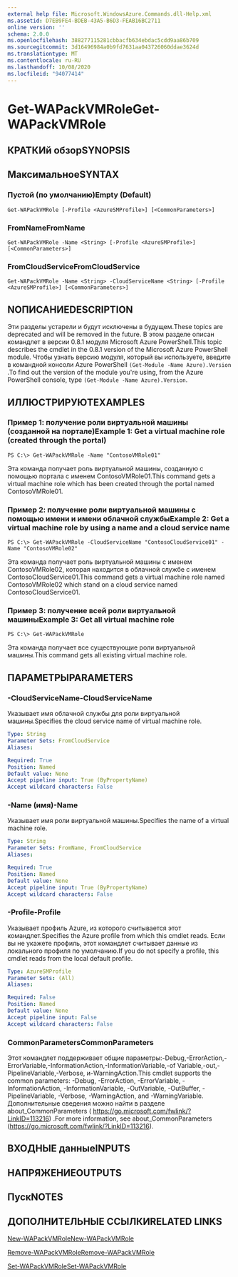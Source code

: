 ```yaml
---
external help file: Microsoft.WindowsAzure.Commands.dll-Help.xml
ms.assetid: D7EB9FE4-BDEB-43A5-B6D3-FEAB16BC2711
online version: ''
schema: 2.0.0
ms.openlocfilehash: 388277115281cbbacfb634ebdac5cdd9aa86b709
ms.sourcegitcommit: 3d16496984a0b9fd7631aa043726060ddae3624d
ms.translationtype: MT
ms.contentlocale: ru-RU
ms.lasthandoff: 10/08/2020
ms.locfileid: "94077414"
---
```

# <span data-ttu-id="1f7cb-101">Get-WAPackVMRole</span><span class="sxs-lookup"><span data-stu-id="1f7cb-101">Get-WAPackVMRole</span></span>

## <span data-ttu-id="1f7cb-102">КРАТКИй обзор</span><span class="sxs-lookup"><span data-stu-id="1f7cb-102">SYNOPSIS</span></span>

## <span data-ttu-id="1f7cb-103">Максимальное</span><span class="sxs-lookup"><span data-stu-id="1f7cb-103">SYNTAX</span></span>

### <span data-ttu-id="1f7cb-104">Пустой (по умолчанию)</span><span class="sxs-lookup"><span data-stu-id="1f7cb-104">Empty (Default)</span></span>
```
Get-WAPackVMRole [-Profile <AzureSMProfile>] [<CommonParameters>]
```

### <span data-ttu-id="1f7cb-105">FromName</span><span class="sxs-lookup"><span data-stu-id="1f7cb-105">FromName</span></span>
```
Get-WAPackVMRole -Name <String> [-Profile <AzureSMProfile>] [<CommonParameters>]
```

### <span data-ttu-id="1f7cb-106">FromCloudService</span><span class="sxs-lookup"><span data-stu-id="1f7cb-106">FromCloudService</span></span>
```
Get-WAPackVMRole -Name <String> -CloudServiceName <String> [-Profile <AzureSMProfile>] [<CommonParameters>]
```

## <span data-ttu-id="1f7cb-107">NОПИСАНИЕ</span><span class="sxs-lookup"><span data-stu-id="1f7cb-107">DESCRIPTION</span></span>
<span data-ttu-id="1f7cb-108">Эти разделы устарели и будут исключены в будущем.</span><span class="sxs-lookup"><span data-stu-id="1f7cb-108">These topics are deprecated and will be removed in the future.</span></span>
<span data-ttu-id="1f7cb-109">В этом разделе описан командлет в версии 0.8.1 модуля Microsoft Azure PowerShell.</span><span class="sxs-lookup"><span data-stu-id="1f7cb-109">This topic describes the cmdlet in the 0.8.1 version of the Microsoft Azure PowerShell module.</span></span>
<span data-ttu-id="1f7cb-110">Чтобы узнать версию модуля, который вы используете, введите в командной консоли Azure PowerShell `(Get-Module -Name Azure).Version` .</span><span class="sxs-lookup"><span data-stu-id="1f7cb-110">To find out the version of the module you're using, from the Azure PowerShell console, type `(Get-Module -Name Azure).Version`.</span></span>

## <span data-ttu-id="1f7cb-111">ИЛЛЮСТРИРУЮТ</span><span class="sxs-lookup"><span data-stu-id="1f7cb-111">EXAMPLES</span></span>

### <span data-ttu-id="1f7cb-112">Пример 1: получение роли виртуальной машины (созданной на портале)</span><span class="sxs-lookup"><span data-stu-id="1f7cb-112">Example 1: Get a virtual machine role (created through the portal)</span></span>
```
PS C:\> Get-WAPackVMRole -Name "ContosoVMRole01"
```

<span data-ttu-id="1f7cb-113">Эта команда получает роль виртуальной машины, созданную с помощью портала с именем ContosoVMRole01.</span><span class="sxs-lookup"><span data-stu-id="1f7cb-113">This command gets a virtual machine role which has been created through the portal named ContosoVMRole01.</span></span>

### <span data-ttu-id="1f7cb-114">Пример 2: получение роли виртуальной машины с помощью имени и имени облачной службы</span><span class="sxs-lookup"><span data-stu-id="1f7cb-114">Example 2: Get a virtual machine role by using a name and a cloud service name</span></span>
```
PS C:\> Get-WAPackVMRole -CloudServiceName "ContosoCloudService01" -Name "ContosoVMRole02"
```

<span data-ttu-id="1f7cb-115">Эта команда получает роль виртуальной машины с именем ContosoVMRole02, которая находится в облачной службе с именем ContosoCloudService01.</span><span class="sxs-lookup"><span data-stu-id="1f7cb-115">This command gets a virtual machine role named ContosoVMRole02 which stand on a cloud service named ContosoCloudService01.</span></span>

### <span data-ttu-id="1f7cb-116">Пример 3: получение всей роли виртуальной машины</span><span class="sxs-lookup"><span data-stu-id="1f7cb-116">Example 3: Get all virtual machine role</span></span>
```
PS C:\> Get-WAPackVMRole
```

<span data-ttu-id="1f7cb-117">Эта команда получает все существующие роли виртуальной машины.</span><span class="sxs-lookup"><span data-stu-id="1f7cb-117">This command gets all existing virtual machine role.</span></span>

## <span data-ttu-id="1f7cb-118">ПАРАМЕТРЫ</span><span class="sxs-lookup"><span data-stu-id="1f7cb-118">PARAMETERS</span></span>

### <span data-ttu-id="1f7cb-119">-CloudServiceName</span><span class="sxs-lookup"><span data-stu-id="1f7cb-119">-CloudServiceName</span></span>
<span data-ttu-id="1f7cb-120">Указывает имя облачной службы для роли виртуальной машины.</span><span class="sxs-lookup"><span data-stu-id="1f7cb-120">Specifies the cloud service name of virtual machine role.</span></span>

```yaml
Type: String
Parameter Sets: FromCloudService
Aliases:

Required: True
Position: Named
Default value: None
Accept pipeline input: True (ByPropertyName)
Accept wildcard characters: False
```

### <span data-ttu-id="1f7cb-121">-Name (имя)</span><span class="sxs-lookup"><span data-stu-id="1f7cb-121">-Name</span></span>
<span data-ttu-id="1f7cb-122">Указывает имя роли виртуальной машины.</span><span class="sxs-lookup"><span data-stu-id="1f7cb-122">Specifies the name of a virtual machine role.</span></span>

```yaml
Type: String
Parameter Sets: FromName, FromCloudService
Aliases:

Required: True
Position: Named
Default value: None
Accept pipeline input: True (ByPropertyName)
Accept wildcard characters: False
```

### <span data-ttu-id="1f7cb-123">-Profile</span><span class="sxs-lookup"><span data-stu-id="1f7cb-123">-Profile</span></span>
<span data-ttu-id="1f7cb-124">Указывает профиль Azure, из которого считывается этот командлет.</span><span class="sxs-lookup"><span data-stu-id="1f7cb-124">Specifies the Azure profile from which this cmdlet reads.</span></span>
<span data-ttu-id="1f7cb-125">Если вы не укажете профиль, этот командлет считывает данные из локального профиля по умолчанию.</span><span class="sxs-lookup"><span data-stu-id="1f7cb-125">If you do not specify a profile, this cmdlet reads from the local default profile.</span></span>

```yaml
Type: AzureSMProfile
Parameter Sets: (All)
Aliases:

Required: False
Position: Named
Default value: None
Accept pipeline input: False
Accept wildcard characters: False
```

### <span data-ttu-id="1f7cb-126">CommonParameters</span><span class="sxs-lookup"><span data-stu-id="1f7cb-126">CommonParameters</span></span>
<span data-ttu-id="1f7cb-127">Этот командлет поддерживает общие параметры:-Debug,-ErrorAction,-ErrorVariable,-InformationAction,-InformationVariable,-of Variable,-out,-PipelineVariable,-Verbose, и-WarningAction.</span><span class="sxs-lookup"><span data-stu-id="1f7cb-127">This cmdlet supports the common parameters: -Debug, -ErrorAction, -ErrorVariable, -InformationAction, -InformationVariable, -OutVariable, -OutBuffer, -PipelineVariable, -Verbose, -WarningAction, and -WarningVariable.</span></span> <span data-ttu-id="1f7cb-128">Дополнительные сведения можно найти в разделе about_CommonParameters ( https://go.microsoft.com/fwlink/?LinkID=113216) .</span><span class="sxs-lookup"><span data-stu-id="1f7cb-128">For more information, see about_CommonParameters (https://go.microsoft.com/fwlink/?LinkID=113216).</span></span>

## <span data-ttu-id="1f7cb-129">ВХОДНЫЕ данные</span><span class="sxs-lookup"><span data-stu-id="1f7cb-129">INPUTS</span></span>

## <span data-ttu-id="1f7cb-130">НАПРЯЖЕНИЕ</span><span class="sxs-lookup"><span data-stu-id="1f7cb-130">OUTPUTS</span></span>

## <span data-ttu-id="1f7cb-131">Пуск</span><span class="sxs-lookup"><span data-stu-id="1f7cb-131">NOTES</span></span>

## <span data-ttu-id="1f7cb-132">ДОПОЛНИТЕЛЬНЫЕ ССЫЛКИ</span><span class="sxs-lookup"><span data-stu-id="1f7cb-132">RELATED LINKS</span></span>

[<span data-ttu-id="1f7cb-133">New-WAPackVMRole</span><span class="sxs-lookup"><span data-stu-id="1f7cb-133">New-WAPackVMRole</span></span>](./New-WAPackVMRole.md)

[<span data-ttu-id="1f7cb-134">Remove-WAPackVMRole</span><span class="sxs-lookup"><span data-stu-id="1f7cb-134">Remove-WAPackVMRole</span></span>](./Remove-WAPackVMRole.md)

[<span data-ttu-id="1f7cb-135">Set-WAPackVMRole</span><span class="sxs-lookup"><span data-stu-id="1f7cb-135">Set-WAPackVMRole</span></span>](./Set-WAPackVMRole.md)


